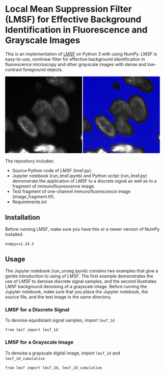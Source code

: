 # Local Mean Suppression Filter (LMSF) for Effective Background Identification in Fluorescence and Grayscale Images

This is an implementation of [LMSF](https://arxiv.org/) on Python 3 with using NumPy. LMSF is easy-to-use, nonlinear filter for effective background identification in fluorescence microscopy and other grayscale images with dense and low-contrast foreground objects.

![Segmentation Example](content/logo.png)

The repository includes:
* Source Python code of LMSF (lmsf.py).
* Jupyter notebook (run_lmsf.ipynb) and Python script (run_lmsf.py) demonstrate the application of LMSF to a discrete signal as well as to a fragment of immunofluorescence image.
* Test fragment of one-channel immunofluorescence image (image_fragment.tif).
* Requirements.txt

## Installation
Before running LMSF, make sure you have this or a newer version of NumPy installed.
```
numpy==1.24.3
```

## Usage
The Jupyter notebook (run_unseg.ipynb) contains two examples that give a gentle introduction to using of LMSF. The first example demonstrates the use of LMSF to denoise discrete signal samples, and the second illustrates LMSF background denoising of a grayscale image.
Before running the Jupyter notebook, make sure that you place the Jupyter notebook, the source file, and the test image in the same directory.

### LMSF for a Discrete Signal
To denoise equidistant signal samples, import `lmsf_1d`
```
from lmsf import lmsf_1d
```

### LMSF for a Grayscale Image
To denoise a grayscale digital image, import `lmsf_2d` and `lmsf_2d_cumulative`
```
from lmsf import lmsf_2d, lmsf_2d_cumulative
```
